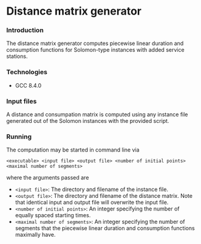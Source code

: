 # Distance matrix generator

### Introduction

The distance matrix generator computes piecewise linear duration and consumption functions for Solomon-type instances with added service stations.

### Technologies

* GCC 8.4.0

### Input files

A distance and consumpation matrix is computed using any instance file generated out of the Solomon instances with the provided script.

### Running

The computation may be started in command line via

`
<executable> <input file> <output file> <number of initial points> <maximal number of segments>
`

where the arguments passed are

* `<input file>`: The directory and filename of the instance file.
* `<output file>`: The directory and filename of the distance matrix. 
	Note that identical input and output file will overwrite the input file.
* `<number of initial points>`: An integer specifying the number of equally spaced starting times.
* `<maximal number of segments>`: An integer specifying the number of segments that the piecewise linear duration and consumption functions maximally have. 